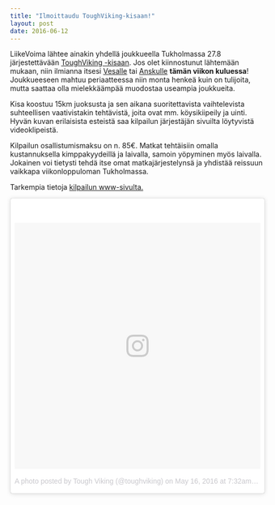 ```yaml
---
title: "Ilmoittaudu ToughViking-kisaan!"
layout: post
date: 2016-06-12
---
```

LiikeVoima lähtee ainakin yhdellä joukkueella Tukholmassa 27.8 järjestettävään [ToughViking -kisaan](http://toughviking.se).
Jos olet kiinnostunut lähtemään mukaan, niin ilmianna itsesi [Vesalle](mailto:vesa@liikevoima.fi) tai [Anskulle](mailto:ansku@liikevoima.fi) **tämän viikon kuluessa**! Joukkueeseen mahtuu periaatteessa niin monta henkeä kuin on tulijoita,  mutta saattaa olla mielekkäämpää muodostaa useampia joukkueita. 

Kisa koostuu 15km juoksusta ja sen aikana suoritettavista vaihtelevista suhteellisen vaativistakin tehtävistä, joita ovat mm. köysikiipeily ja uinti. Hyvän kuvan erilaisista esteistä saa kilpailun järjestäjän sivuilta löytyvistä videoklipeistä. 

Kilpailun osallistumismaksu on n. 85&euro;. Matkat tehtäisiin omalla kustannuksella kimppakyydeillä ja laivalla, samoin yöpyminen myös laivalla. Jokainen voi tietysti tehdä itse omat matkajärjestelynsä ja yhdistää reissuun vaikkapa viikonloppuloman Tukholmassa. 

Tarkempia tietoja [kilpailun www-sivulta.](http://toughviking.se)

<blockquote class="instagram-media" data-instgrm-version="7" style=" background:#FFF; border:0; border-radius:3px; box-shadow:0 0 1px 0 rgba(0,0,0,0.5),0 1px 10px 0 rgba(0,0,0,0.15); margin: 1px; max-width:658px; padding:0; width:99.375%; width:-webkit-calc(100% - 2px); width:calc(100% - 2px);"><div style="padding:8px;"> <div style=" background:#F8F8F8; line-height:0; margin-top:40px; padding:50.0% 0; text-align:center; width:100%;"> <div style=" background:url(data:image/png;base64,iVBORw0KGgoAAAANSUhEUgAAACwAAAAsCAMAAAApWqozAAAABGdBTUEAALGPC/xhBQAAAAFzUkdCAK7OHOkAAAAMUExURczMzPf399fX1+bm5mzY9AMAAADiSURBVDjLvZXbEsMgCES5/P8/t9FuRVCRmU73JWlzosgSIIZURCjo/ad+EQJJB4Hv8BFt+IDpQoCx1wjOSBFhh2XssxEIYn3ulI/6MNReE07UIWJEv8UEOWDS88LY97kqyTliJKKtuYBbruAyVh5wOHiXmpi5we58Ek028czwyuQdLKPG1Bkb4NnM+VeAnfHqn1k4+GPT6uGQcvu2h2OVuIf/gWUFyy8OWEpdyZSa3aVCqpVoVvzZZ2VTnn2wU8qzVjDDetO90GSy9mVLqtgYSy231MxrY6I2gGqjrTY0L8fxCxfCBbhWrsYYAAAAAElFTkSuQmCC); display:block; height:44px; margin:0 auto -44px; position:relative; top:-22px; width:44px;"></div></div><p style=" color:#c9c8cd; font-family:Arial,sans-serif; font-size:14px; line-height:17px; margin-bottom:0; margin-top:8px; overflow:hidden; padding:8px 0 7px; text-align:center; text-overflow:ellipsis; white-space:nowrap;"><a href="https://www.instagram.com/p/BFeLu24v1D9/" style=" color:#c9c8cd; font-family:Arial,sans-serif; font-size:14px; font-style:normal; font-weight:normal; line-height:17px; text-decoration:none;" target="_blank">A photo posted by Tough Viking (@toughviking)</a> on <time style=" font-family:Arial,sans-serif; font-size:14px; line-height:17px;" datetime="2016-05-16T14:32:57+00:00">May 16, 2016 at 7:32am PDT</time></p></div></blockquote> <script async defer src="//platform.instagram.com/en_US/embeds.js"></script>


